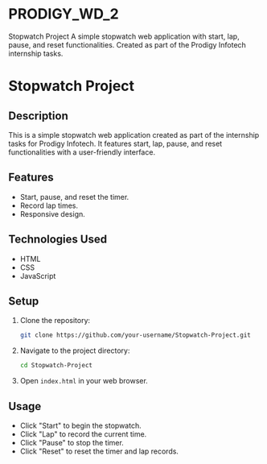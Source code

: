 # PRODIGY_WD_2
Stopwatch Project  A simple stopwatch web application with start, lap, pause, and reset functionalities. Created as part of the Prodigy Infotech internship tasks.
# Stopwatch Project

## Description

This is a simple stopwatch web application created as part of the internship tasks for Prodigy Infotech. It features start, lap, pause, and reset functionalities with a user-friendly interface.

## Features

- Start, pause, and reset the timer.
- Record lap times.
- Responsive design.

## Technologies Used

- HTML
- CSS
- JavaScript

## Setup

1. Clone the repository:
    ```sh
    git clone https://github.com/your-username/Stopwatch-Project.git
    ```
2. Navigate to the project directory:
    ```sh
    cd Stopwatch-Project
    ```
3. Open `index.html` in your web browser.

## Usage

- Click "Start" to begin the stopwatch.
- Click "Lap" to record the current time.
- Click "Pause" to stop the timer.
- Click "Reset" to reset the timer and lap records.
